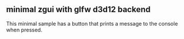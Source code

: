 ## minimal zgui with glfw d3d12 backend

This minimal sample has a button that prints a message to the console when pressed.
